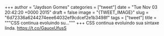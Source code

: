 
+++
author = "Jaydson Gomes"
categories = ["tweet"]
date = "Tue Nov 03 20:42:20 +0000 2015"
draft = false
image = "{TWEET_IMAGE}"
slug = "6d72336a6244274eee64032ef9cdcef2e1b3498f"
tags = ["tweet"]
title = """CSS continua evoluindo su..."""
+++
CSS continua evoluindo sua sintaxe linda. https://t.co/GauoxUfusS
